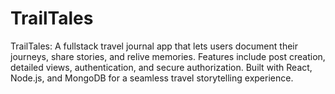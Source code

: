 # TrailTales
TrailTales: A fullstack travel journal app that lets users document their journeys, share stories, and relive memories. Features include post creation, detailed views, authentication, and secure authorization. Built with React, Node.js, and MongoDB for a seamless travel storytelling experience.
